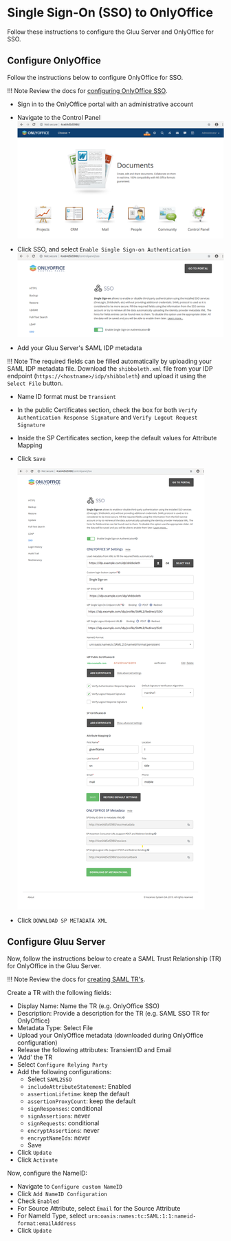 
# Single Sign-On (SSO) to OnlyOffice

Follow these instructions to configure the Gluu Server and OnlyOffice for SSO. 

## Configure OnlyOffice
Follow the instructions below to configure OnlyOffice for SSO.

!!! Note
    Review the docs for [configuring OnlyOffice SSO](https://helpcenter.onlyoffice.com/server/controlpanel/enterprise/sso-description.aspx). 

- Sign in to the OnlyOffice portal with an administrative account

- Navigate to the Control Panel 
 ![image](../../img/integration/onlyoffice_portal.png)

- Click SSO, and select `Enable Single Sign-on Authentication`
 ![image](../../img/integration/onlyoffice_portal_control_panel_sso.png)

- Add your Gluu Server's SAML IDP metadata 

!!! Note
    The required fields can be filled automatically by uploading your SAML IDP metadata file. Download the `shibboleth.xml` file from your IDP endpoint (`https://<hostname>/idp/shibboleth`) and upload it using the `Select File` button.  

- Name ID format must be `Transient` 

- In the public Certificates section, check the box for both `Verify Authentication Response Signature` and `Verify Logout Request Signature` 

- Inside the SP Certificates section, keep the default values for Attribute Mapping

- Click `Save` 

  ![image](../../img/integration/onlyoffice_portal_control_panel_sso_settings.png)
     
- Click `DOWNLOAD SP METADATA XML`

## Configure Gluu Server

Now, follow the instructions below to create a SAML Trust Relationship (TR) for OnlyOffice in the Gluu Server.

!!! Note
    Review the docs for [creating SAML TR's](../../admin-guide/saml.md). 

Create a TR with the following fields:

- Display Name: Name the TR (e.g. OnlyOffice SSO)
- Description: Provide a description for the TR (e.g. SAML SSO TR for OnlyOffice)
- Metadata Type: Select File
- Upload your OnlyOffice metadata (downloaded during OnlyOffice configuration)
- Release the following attributes: TransientID and Email
- 'Add' the TR
- Select `Configure Relying Party` 
- Add the following configurations: 
  - Select `SAML2SSO`
  - `includeAttributeStatement`: Enabled
  - `assertionLifetime`: keep the default
  - `assertionProxyCount`: keep the default
  - `signResponses`: conditional
  - `signAssertions`: never
  - `signRequests`: conditional
  - `encryptAssertions`: never
  - `encryptNameIds`: never
  - Save  
- Click `Update` 
- Click `Activate` 

Now, configure the NameID: 

- Navigate to `Configure custom NameID`
- Click `Add NameID Configuration`
- Check `Enabled`
- For Source Attribute, select `Email` for the Source Attribute
- For NameId Type, select `urn:oasis:names:tc:SAML:1:1:nameid-format:emailAddress` 
- Click `Update`  


